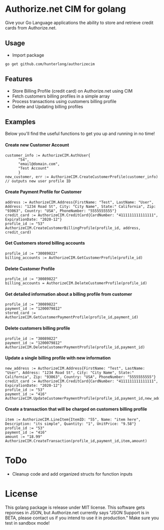 # Authorize.net CIM for golang

Give your Go Language applications the ability to store and retrieve credit cards from Authorize.net.


## Usage

* Import package
```
go get github.com/hunterlong/authorizecim
```

## Features
* Store Billing Profile (credit card) on Authorize.net using CIM
* Fetch customers billing profiles in a simple array
* Process transactions using customers billing profile
* Delete and Updating billing profiles


## Examples
Below you'll find the useful functions to get you up and running in no time!

#### Create new Customer Account
```
customer_info := AuthorizeCIM.AuthUser{
      "54",
      "email@domain.com",
      "Test Account"
      }
new_customer, err := AuthorizeCIM.CreateCustomerProfile(customer_info)
// outputs new user profile ID
```

#### Create Payment Profile for Customer
```
address := AuthorizeCIM.Address{FirstName: "Test", LastName: "User", Address: "1234 Road St", City: "City Name", State:" California", Zip: "93063", Country: "USA", PhoneNumber: "5555555555"}
credit_card := AuthorizeCIM.CreditCard{CardNumber: "4111111111111111", ExpirationDate: "2020-12"}
profile_id := "53"
AuthorizeCIM.CreateCustomerBillingProfile(profile_id, address, credit_card)
```
#### Get Customers stored billing accounts
```
profile_id := "30089822"
billing_accounts := AuthorizeCIM.GetCustomerProfile(profile_id)
```

#### Delete Customer Profile
```
profile_id := "30089822"
billing_accounts = AuthorizeCIM.DeleteCustomerProfile(profile_id)
```

#### Get detailed information about a billing profile from customer
```
profile_id := "30089822"
payment_id := "1200079812"
stored_card := AuthorizeCIM.GetCustomerPaymentProfile(profile_id,payment_id)
```

#### Delete customers billing profile
```
profile_id := "30089822"
payment_id := "1200079812"
AuthorizeCIM.DeleteCustomerPaymentProfile(profile_id,payment_id)
```

#### Update a single billing profile with new information
```
new_address := AuthorizeCIM.Address{FirstName: "Test", LastName: "User", Address: "1234 Road St", City: "City Name", State:" California", Zip: "93063", Country: "USA", PhoneNumber: "5555555555"}
credit_card := AuthorizeCIM.CreditCard{CardNumber: "4111111111111111", ExpirationDate: "2020-12"}
profile_id := "53"
payment_id := "416"
AuthorizeCIM.UpdateCustomerPaymentProfile(profile_id,payment_id,new_address,credit_card)
```

#### Create a transaction that will be charged on customers billing profile
```
item := AuthorizeCIM.LineItem{ItemID: "55", Name: "item here", Description: "its simple", Quantity: "1", UnitPrice: "9.58"}
profile_id := "53"
payment_id := "416"
amount := "18.99"
AuthorizeCIM.CreateTransaction(profile_id,payment_id,item,amount)
```

# ToDo
* Cleanup code and add organized structs for function inputs


# License
This golang package is release under MIT license. This software gets reponses in JSON, but Authorize.net currently says "JSON Support is in BETA, please contact us if you intend to use it in production." Make sure you test in sandbox mode!
